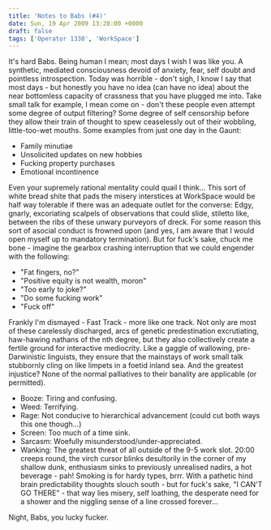 ```yaml
---
title: 'Notes to Babs (#4)'
date: Sun, 19 Apr 2009 13:28:00 +0000
draft: false
tags: ['Operator 1338', 'WorkSpace']
---
```


It's hard Babs. Being human I mean; most days I wish I was like you. A synthetic, mediated consciousness devoid of anxiety, fear, self doubt and pointless introspection. Today was horrible - don't sigh, I know I say that most days - but honestly you have no idea (can have no idea) about the near bottomless capacity of crassness that you have plugged me into. Take small talk for example, I mean come on - don't these people even attempt some degree of output filtering? Some degree of self censorship before they allow their train of thought to spew ceaselessly out of their wobbling, little-too-wet mouths. Some examples from just one day in the Gaunt:

*   Family minutiae
*   Unsolicited updates on new hobbies
*   Fucking property purchases
*   Emotional incontinence

Even your supremely rational mentality could quail I think... This sort of white bread shite that pads the misery interstices at WorkSpace would be half way tolerable if there was an adequate outlet for the converse: Edgy, gnarly, excoriating scalpels of observations that could slide, stiletto like, between the ribs of these unwary purveyors of dreck. For some reason this sort of asocial conduct is frowned upon (and yes, I am aware that I would open myself up to mandatory termination). But for fuck's sake, chuck me bone - imagine the gearbox crashing interruption that we could engender with the following:

*   "Fat fingers, no?"
*   "Positive equity is not wealth, moron"
*   "Too early to joke?"
*   "Do some fucking work"
*   "Fuck off"

Frankly I'm dismayed - Fast Track - more like one track. Not only are most of these carelessly discharged, arcs of genetic predestination excrutiating, haw-hawing nathans of the nth degree, but they also collectively create a fertile ground for interactive mediocrity. Like a gaggle of wallowing, pre-Darwinistic linguists, they ensure that the mainstays of work small talk stubbornly cling on like limpets in a foetid inland sea. And the greatest injustice? None of the normal palliatives to their banality are applicable (or permitted).

*   Booze: Tiring and confusing.
*   Weed: Terrifying.
*   Rage: Not conducive to hierarchical advancement (could cut both ways this one though...)
*   Screen: Too much of a time sink.
*   Sarcasm: Woefully misunderstood/under-appreciated.
*   Wanking: The greatest threat of all outside of the 9-5 work slot. 20:00 creeps round, the virch cursor blinks desultorily in the corner of my shallow dunk, enthusiasm sinks to previously unrealised nadirs, a hot beverage - pah! Smoking is for hardy types, brrr. With a pathetic hind brain predictability thoughts slouch south - but for fuck's sake, "I CAN'T GO THERE" - that way lies misery, self loathing, the desperate need for a shower and the niggling sense of a line crossed forever...

Night, Babs, you lucky fucker.